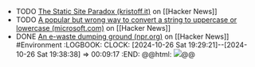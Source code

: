 - TODO [The Static Site Paradox (kristoff.it)](https://news.ycombinator.com/item?id=41775238) on [[Hacker News]]
- TODO [A popular but wrong way to convert a string to uppercase or lowercase (microsoft.com)](https://news.ycombinator.com/item?id=41774871) on [[Hacker News]]
- DONE [An e-waste dumping ground (npr.org)](https://news.ycombinator.com/item?id=41765334) on [[Hacker News]] #Environment
  :LOGBOOK:
  CLOCK: [2024-10-26 Sat 19:29:21]--[2024-10-26 Sat 19:38:38] =>  00:09:17
  :END:
  @@html: <img src="https://npr.brightspotcdn.com/dims3/default/strip/false/crop/4000x2668+0+0/resize/2600/quality/85/format/webp/?url=http%3A%2F%2Fnpr-brightspot.s3.amazonaws.com%2F31%2F74%2F826f9ef6442ca452b3fa97333577%2Fakatire.jpg" class="article-cover" />@@